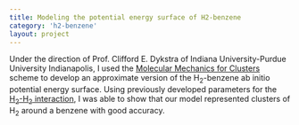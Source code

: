 ```yaml
---
title: Modeling the potential energy surface of H2-benzene
category: 'h2-benzene'
layout: project
---
```


Under the direction of Prof. Clifford E. Dykstra of Indiana
University-Purdue University Indianapolis, I used the [Molecular Mechanics
for Clusters](http://dx.doi.org/10.1021/ja00198a029) scheme to develop an
approximate version of the H<sub>2</sub>-benzene ab initio potential energy
surface.  Using previously developed parameters for the
[H<sub>2</sub>-H<sub>2</sub>
interaction](http://dx.doi.org/10.1021/jp037209u), I was able to show that
our model represented clusters of H<sub>2</sub> around a benzene with good
accuracy.
